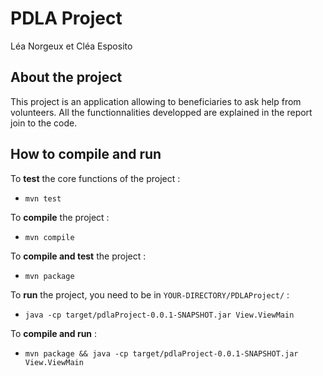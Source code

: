 # PDLA Project
Léa Norgeux et Cléa Esposito

## About the project
This project is an application allowing to beneficiaries to ask help from volunteers. All the functionnalities developped are explained in the report join to the code.

## How to compile and run

To **test** the core functions of the project :
- `mvn test`

To **compile** the project :
- `mvn compile`

To **compile and test** the project :
- `mvn package`

To **run** the project, you need to be in `YOUR-DIRECTORY/PDLAProject/` :
- `java -cp target/pdlaProject-0.0.1-SNAPSHOT.jar View.ViewMain`

To **compile and run** :
- `mvn package && java -cp target/pdlaProject-0.0.1-SNAPSHOT.jar View.ViewMain`